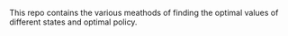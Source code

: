This repo contains the various meathods of finding the optimal values of different states and optimal policy.